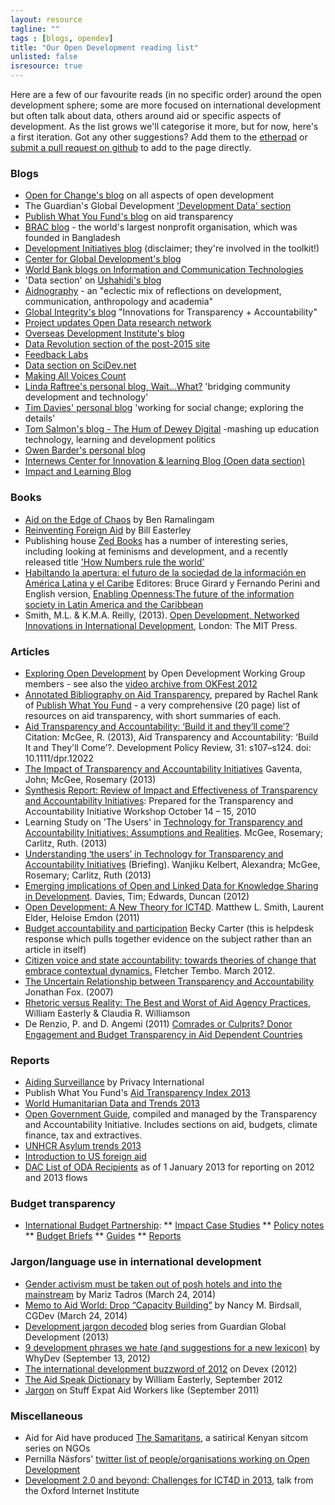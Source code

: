 ```yaml
---
layout: resource
tagline: ""
tags : [blogs, opendev]
title: "Our Open Development reading list"
unlisted: false
isresource: true
---
```


Here are a few of our favourite reads (in no specific order) around the open development sphere; some are more focused on international development but often talk about data, others around aid or specific aspects of development. As the list grows we'll categorise it more, but for now, here's a first iteration. Got any other suggestions? Add them to the [etherpad](http://okfnpad.org/p/opendevreadinglist) or [submit a pull request on github](https://github.com/zararah/opendevtoolkit/blob/gh-pages/resources/open-dev-readinglist.md) to add to the page directly.

### Blogs

* [Open for Change's blog](http://openforchange.info/) on all aspects of open development
* The Guardian's Global Development ['Development Data' section](http://www.theguardian.com/global-development/development-data)
* [Publish What You Fund's blog](http://www.publishwhatyoufund.org/category/updates/blog/) on aid transparency
* [BRAC blog](http://blog.brac.net/) - the world's largest nonprofit organisation, which was founded in Bangladesh
* [Development Initiatives blog](http://devinit.org/blog/) (disclaimer; they're involved in the toolkit!)
* [Center for Global Development's blog](http://www.cgdev.org/section/opinions/blogs)
* [World Bank blogs on Information and Communication Technologies](http://blogs.worldbank.org/category/topics/information-and-communication-technologies)
* 'Data section' on [Ushahidi's blog](http://blog.ushahidi.com/category/data-2/)
* [Aidnography](http://www.aidnography.de/) - an "eclectic mix of reflections on development, communication, anthropology and academia"
* [Global Integrity's blog](https://www.globalintegrity.org/blog/) "Innovations for Transparency + Accountability"
* [Project updates Open Data research network](http://opendataresearch.org/emergingimpacts)
* [Overseas Development Institute's blog](http://www.odi.org.uk/opinion/articles-blogs)
* [Data Revolution section of the post-2015 site](http://post2015.org/category/data-revolution-2/)
* [Feedback Labs](http://feedbacklabs.org/our-blog/)
* [Data section on SciDev.net](http://www.scidev.net/global/enterprise/data/)
* [Making All Voices Count](http://www.makingallvoicescount.org/)
* [Linda Raftree's personal blog, Wait...What?](https://lindaraftree.com/) 'bridging community development and technology'
* [Tim Davies' personal blog](http://www.timdavies.org.uk/) 'working for social change; exploring the details'
* [Tom Salmon's blog - The Hum of Dewey Digital](http://intedanddevelopment.blogspot.co.uk) -mashing up education technology, learning and development politics
* [Owen Barder's personal blog](http://www.owen.org/)
* [Internews Center for Innovation & learning Blog (Open data section)](http://innovation.internews.org/topics/open-data-and-open-knowledge)
* [Impact and Learning Blog](http://www.impactandlearning.org/)

### Books

* [Aid on the Edge of Chaos](http://aidontheedge.info/) by Ben Ramalingam
* [Reinventing Foreign Aid](https://mitpress.mit.edu/books/reinventing-foreign-aid) by Bill Easterley
* Publishing house [Zed Books](http://www.zedbooks.co.uk/) has a number of interesting series, including looking at feminisms and development, and a recently released title ['How Numbers rule the world'](http://www.zedbooks.co.uk/paperback/how-numbers-rule-the-world)
* [Habiltando la apertura: el futuro de la sociedad de la información en América Latina y el Caribe](http://info25.org/es/habilitando_la_apertura) Editores: Bruce Girard y Fernando Perini and English version, [Enabling Openness:The future of the information society in Latin America and the Caribbean](http://info25.org/en/enabling_openness)
* Smith, M.L. & K.M.A. Reilly, (2013). [Open Development, Networked Innovations in International Development](http://www.zerogeography.net/2014/01/open-development-networked-innovations.html), London: The MIT Press.

### Articles

* [Exploring Open Development](http://issuu.com/finnish-institute/docs/theopenbook_issuu_final/58) by Open Development Working Group members - see also the [video archive from OKFest 2012](http://open-development.okfn.org/2012/09/28/okfest-open-development-videos/)
* [Annotated Bibliography on Aid Transparency](http://www.publishwhatyoufund.org/updates/news/annotated-bibliography-aid-transparency/), prepared by Rachel Rank of [Publish What You Fund](http://www.publishwhatyoufund.org/) - a very comprehensive (20 page) list of resources on aid transparency, with short summaries of each.
* [Aid Transparency and Accountability: ‘Build it and they’ll come’?](http://opendocs.ids.ac.uk/opendocs/handle/123456789/3015) Citation: McGee, R. (2013), Aid Transparency and Accountability: ‘Build It and They'll Come’?. Development Policy Review, 31: s107–s124. doi: 10.1111/dpr.12022
* [The Impact of Transparency and Accountability Initiatives](http://opendocs.ids.ac.uk/opendocs/handle/123456789/3016) Gaventa, John; McGee, Rosemary (2013)
* [Synthesis Report: Review of Impact and Effectiveness of Transparency and Accountability Initiatives](http://www.transparency-initiative.org/wp-content/uploads/2011/05/synthesis_report_final1.pdf): Prepared for the Transparency and Accountability Initiative Workshop October 14 – 15, 2010
* Learning Study on 'The Users' in [Technology for Transparency and Accountability Initiatives: Assumptions and Realities](http://opendocs.ids.ac.uk/opendocs/handle/123456789/3179). McGee, Rosemary; Carlitz, Ruth. (2013)
* [Understanding ‘the users’ in Technology for Transparency and Accountability Initiatives](http://opendocs.ids.ac.uk/opendocs/bitstream/handle/123456789/3133/IDSPB40.pdf) (Briefing). Wanjiku Kelbert, Alexandra; McGee, Rosemary; Carlitz, Ruth (2013)
* [Emerging implications of Open and Linked Data for Knowledge Sharing in Development](http://opendocs.ids.ac.uk/opendocs/handle/123456789/2247). Davies, Tim; Edwards, Duncan (2012)
* [Open Development: A New Theory for ICT4D](http://itidjournal.org/itid/article/viewFile/692/290). Matthew L. Smith, Laurent Elder, Heloise Emdon (2011)
* [Budget accountability and participation](http://www.gsdrc.org/docs/open/HDQ973.pdf) Becky Carter (this is helpdesk response which pulls together evidence on the subject rather than an article in itself)
* [Citizen voice and state accountability: towards theories of change that embrace contextual dynamics.](http://www.odi.org.uk/publications/6318-state-accountabilty-citizen-voice-mwananchi) Fletcher Tembo. March 2012.
* [The Uncertain Relationship between Transparency and Accountability](http://www.gsdrc.org/go/display&type=Document&id=3707) Jonathan Fox. (2007)
* [Rhetoric versus Reality: The Best and Worst of Aid Agency Practices](http://williameasterly.files.wordpress.com/2010/08/61_easterly_williamson_rhetoricvsreality_prp.pdf), William Easterly & Claudia R. Williamson
* De Renzio, P. and D. Angemi (2011) [Comrades or Culprits? Donor Engagement and Budget Transparency in Aid Dependent Countries](http://papers.ssrn.com/sol3/papers.cfm?abstract_id=1959925)


### Reports

* [Aiding Surveillance](https://www.privacyinternational.org/sites/privacyinternational.org/files/file-downloads/aiding_surveillance.pdf) by Privacy International
* Publish What You Fund's [Aid Transparency Index 2013](http://ati.publishwhatyoufund.org/)
* [World Humanitarian Data and Trends 2013](https://docs.unocha.org/sites/dms/Documents/WHDT_2013%20WEB.pdf)
* [Open Government Guide](http://www.opengovguide.com/), compiled and managed by the Transparency and Accountability Initiative. Includes sections on aid, budgets, climate finance, tax and extractives.
* [UNHCR Asylum trends 2013](http://www.unhcr.org/5329b15a9.html)
* [Introduction to US foreign aid](http://usoda.eads.usaidallnet.gov/docs/foreign-aid-intro.pdf)
* [DAC List of ODA Recipients](http://www.oecd.org/dac/stats/DAC%20List%20used%20for%202012%20and%202013%20flows.pdf) as of 1 January 2013 for reporting on 2012 and 2013 flows


### Budget transparency

* [International Budget Partnership](http://internationalbudget.org/):
** [Impact Case Studies](http://internationalbudget.org/library/publications/ibp-impact-case-studies/)
** [Policy notes](http://internationalbudget.org/library/publications/policy-notes/)
** [Budget Briefs](http://internationalbudget.org/library/publications/budget/)
** [Guides](http://internationalbudget.org/library/publications/guides/)
** [Reports](http://internationalbudget.org/library/publications/ibpreport/)


### Jargon/language use in international development

* [Gender activism must be taken out of posh hotels and into the mainstream](http://www.theguardian.com/global-development/poverty-matters/2014/mar/24/gender-activism-posh-hotels-people) by Mariz Tadros (March 24, 2014)
* [Memo to Aid World: Drop “Capacity Building”](http://www.cgdev.org/blog/memo-aid-world-drop-capacity-building) by Nancy M. Birdsall, CGDev (March 24, 2014)
* [Development jargon decoded](http://www.theguardian.com/global-development/series/development-jargon-decoded) blog series from Guardian Global Development (2013)
* [9 development phrases we hate (and suggestions for a new lexicon)](http://www.whydev.org/9-development-phrases-we-hate-and-suggestions-for-a-new-lexicon/) by WhyDev (September 13, 2012)
* [The international development buzzword of 2012](https://www.devex.com/news/the-international-development-buzzword-of-2012-80011) on Devex (2012)
* [The Aid Speak Dictionary](http://williameasterly.org/the-aidspeak-dictionary/) by William Easterly, September 2012
* [Jargon](http://stuffexpataidworkerslike.com/2011/03/31/40-jargon/) on Stuff Expat Aid Workers like (September 2011)


### Miscellaneous

* Aid for Aid have produced [The Samaritans](http://aidforaid.org/), a satirical Kenyan sitcom series on NGOs
* Pernilla Näsfors' [twitter list of people/organisations working on Open Development](https://twitter.com/pernillan/lists/opendev)
* [Development 2.0 and beyond: Challenges for ICT4D in 2013](http://webcast.oii.ox.ac.uk/?view=Webcast&ID=20130227_487), talk from the Oxford Internet Institute
